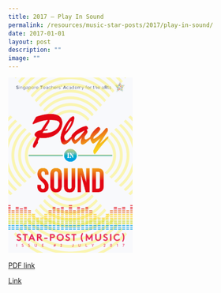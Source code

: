 ```yaml
---
title: 2017 – Play In Sound
permalink: /resources/music-star-posts/2017/play-in-sound/
date: 2017-01-01
layout: post
description: ""
image: ""
---
```

<img src="/images/play-in-sound.png" 
     style="width:50%">

[PDF link](/files/59033f935_97.pdf)

[Link](/files/59033f935_97.pdf)